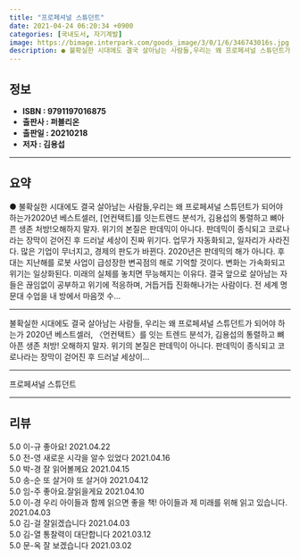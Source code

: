 ```yaml
---
title: "프로페셔널 스튜던트"
date: 2021-04-24 06:20:34 +0900
categories: [국내도서, 자기계발]
image: https://bimage.interpark.com/goods_image/3/0/1/6/346743016s.jpg
description: ● 불확실한 시대에도 결국 살아남는 사람들,우리는 왜 프로페셔널 스튜던트가 되어야 하는가2020년 베스트셀러, [언컨택트]를 잇는트렌드 분석가, 김용섭의 통렬하고 뼈아픈 생존 처방!오해하지 말자. 위기의 본질은 판데믹이 아니다. 판데믹이 종식되고 코로나라는 장막이 걷어진 후 드러날 세
---
```


## **정보**

- **ISBN : 9791197016875**
- **출판사 : 퍼블리온**
- **출판일 : 20210218**
- **저자 : 김용섭**

------



## **요약**

●  불확실한 시대에도 결국 살아남는 사람들,우리는 왜 프로페셔널 스튜던트가 되어야 하는가2020년 베스트셀러, [언컨택트]를 잇는트렌드 분석가, 김용섭의 통렬하고 뼈아픈 생존 처방!오해하지 말자. 위기의 본질은 판데믹이 아니다. 판데믹이 종식되고 코로나라는 장막이 걷어진 후 드러날 세상이 진짜 위기다. 업무가 자동화되고, 일자리가 사라진다. 많은 기업이 무너지고, 경제의 판도가 바뀐다. 2020년은 판데믹의 해가 아니다. 후대는 지난해를 로봇 사업이 급성장한 변곡점의 해로 기억할 것이다. 변화는 가속화되고 위기는 일상화된다. 미래의 실체를 놓치면 무능해지는 이유다. 결국 앞으로 살아남는 자들은 끊임없이 공부하고 위기에 적응하며, 거듭거듭 진화해나가는 사람이다. 전 세계 명문대 수업을 내 방에서 마음껏 수...

------

불확실한 시대에도 결국 살아남는 사람들,
우리는 왜 프로페셔널 스튜던트가 되어야 하는가
2020년 베스트셀러, 〈언컨택트〉를 잇는
트렌드 분석가, 김용섭의 통렬하고 뼈아픈 생존 처방!
오해하지 말자. 위기의 본질은 판데믹이 아니다. 판데믹이 종식되고 코로나라는 장막이 걷어진 후 드러날 세상이... 

------


프로페셔널 스튜던트 

------


## **리뷰** 

5.0 이-규 좋아요! 2021.04.22 <br/>5.0 전-영 새로운 시각을 알수 있었다 2021.04.16 <br/>5.0 박-경 잘 읽어볼께요 2021.04.15 <br/>5.0 송-순 또 살거야 또 살거야  2021.04.12 <br/>5.0 임-주 좋아요.잘읽을게요 2021.04.10 <br/>5.0 이-경 우리 아이들과 함께 읽으면 좋을 책!
아이들과 제 미래를 위해 읽고 있습니다. 2021.04.03 <br/>5.0 김-걸 잘읽겠습니다 2021.04.03 <br/>5.0 김-열 통찰력이 대단합니다 2021.03.12 <br/>5.0 문-옥 잘 보겠습니다 2021.03.02 <br/>
